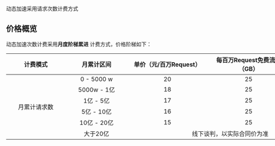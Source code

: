 动态加速采用请求次数计费方式

## 价格概览
动态加速次数计费采用**月度阶梯累进** 计费方式，价格阶梯如下：
<table style="width:1000px">
	<thead>
		<tr>
			<th scope="col" style="width: 145px;">计费模式</th>
			<th scope="col" style="width: 154px;">月累计区间</th>
			<th scope="col" style="width: 200px;">单价（元/百万Request）</th>
			<th scope="col" style="width: 210px;">每百万Request免费流量（GB）</th>
			<th scope="col" style="width: 100px;">超出部分价格（元/GB）</th>
		</tr>
	</thead>
	<tbody>
		<tr>
			<td colspan="1" rowspan="7" style="text-align: center; width: 145px;">月累计请求数</td>
			<td style="text-align: center; width: 154px;">0 - 5000 w</td>
			<td style="text-align: center; width: 154px;">20</td>
			<td style="text-align: center; width: 210px;">25</td>
			<td style="text-align: center; width: 100px;">1</td>
		</tr>
		<tr>
			<td style="text-align: center; width: 154px;">5000w - 1亿</td>
			<td style="text-align: center; width: 180px;">18</td>
			<td style="text-align: center; width: 210px;">25</td>
			<td style="text-align: center; width: 100px;">1</td>
		</tr>
		<tr>
			<td style="text-align: center; width: 154px;">1亿 - 5亿</td>
			<td style="text-align: center; width: 180px;">17</td>
			<td style="text-align: center; width: 210px;">25</td>
			<td style="text-align: center; width: 100px;">1</td>
		</tr>
		<tr>
			<td style="text-align: center; width: 154px;">5亿 - 10亿</td>
			<td style="text-align: center; width: 180px;">16</td>
			<td style="text-align: center; width: 210px;">25</td>
			<td style="text-align: center; width: 100px;">1</td>
		</tr>
		<tr>
			<td style="text-align: center; width: 154px;">10亿 - 20亿</td>
			<td style="text-align: center; width: 180px;">15</td>
			<td style="text-align: center; width: 210px;">25</td>
			<td style="text-align: center; width: 100px;">1</td>
		</tr>
		<tr>
			<td style="text-align: center; width: 154px;">大于20亿</td>
			<td colspan="3" rowspan="1" style="text-align: center; width: 145px;">线下谈判，以实际合同价为准</td>
		</tr>
	</tbody>
</table>

